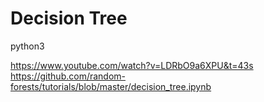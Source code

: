 # Decision Tree

python3

https://www.youtube.com/watch?v=LDRbO9a6XPU&t=43s
https://github.com/random-forests/tutorials/blob/master/decision_tree.ipynb
